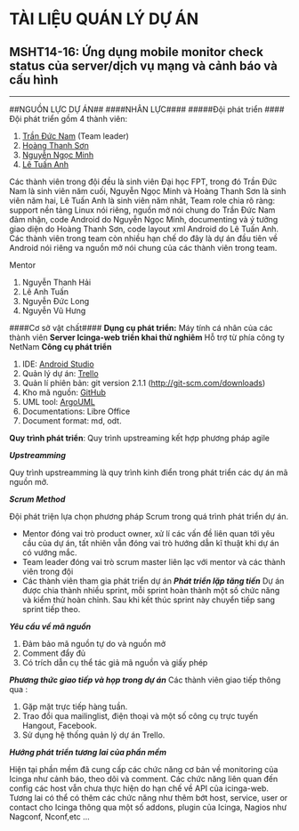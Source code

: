 TÀI LIỆU QUÁN LÝ DỰ ÁN
======================

MSHT14-16: Ứng dụng mobile monitor check status của server/dịch vụ mạng và cảnh báo và cấu hình
-------------------------------------------------------------------------------

-------------------------------------------------
##NGUỒN LỰC DỰ ÁN##
####NHÂN LỰC####
#####Đội phát triển ####
Đội phát triển gồm 4 thành viên:
1. [Trần Đức Nam](https://github.com/dynamotn/) (Team leader)
2. [Hoàng Thanh Sơn](https://github.com/wingadium1)
3. [Nguyễn Ngọc Minh](https://github.com/minhs2linh)
4. [Lê Tuấn Anh](https://github.com/anhltse03448)

Các thành viên trong đội đều là sinh viên Đại học FPT, trong đó Trần Đức Nam là sinh viên năm cuối, Nguyễn Ngọc Minh và Hoàng Thanh Sơn là sinh viên năm hai, Lê Tuấn Anh là sinh viên năm nhât, Team role chia rõ ràng: support nền tảng Linux nói riêng, nguồn mở nói chung do Trần Đức Nam đảm nhận, code Android do Nguyễn Ngọc Minh, documenting và ý tưởng giao diện do Hoàng Thanh Sơn, code layout xml Android do Lê Tuấn Anh. Các thành viên trong team còn nhiều hạn chế do đây là dự án đầu tiên về Android nói riêng va nguồn mở nói chung của các thành viên trong team.

Mentor
1. Nguyễn Thanh Hải
2. Lê Anh Tuấn
3. Nguyễn Đức Long
4. Nguyễn Vũ Hưng

####Cơ sở vật chất####
**Dụng cụ phát triển:**
Máy tính cá nhân của các thành viên
**Server Icinga-web triển khai thử nghiêm**
Hỗ trợ từ phía công ty NetNam
**Công cụ phát triển**

1. IDE: [Android Studio](https://developer.android.com/sdk/installing/studio.html)
2. Quản lý dự án: [Trello](https://trello.com/mhst1416)
3. Quản lí phiên bản: git version 2.1.1 (http://git-scm.com/downloads)
4. Kho mã nguồn: [GitHub](https://github.com/MHST14-16-Dream/Icinga-Mobile)
5. UML tool: [ArgoUML](http://argouml.tigris.org/)
6. Documentations: Libre Office
7. Document format: md, odt.



**Quy trình phát triển**: Quy trình upstreaming kết hợp phương pháp agile

***Upstreamming***

Quy trình upstreamming là quy trình kinh điển trong phát triển các dự án mã nguồn mở.





***Scrum Method***

Đội phát triện lựa chọn phương pháp Scrum trong quá trình phát triển dự án.
* Mentor đóng vai trò product owner, xử lí các vấn đề liên quan tới yêu cầu của dự án, tất nhiên vẫn đóng vai trò hướng dẫn kĩ thuật khi dự án có vướng mắc.
* Team leader đóng vai trò scrum master liên lạc với mentor và các thành viên trong đội
* Các thành viên tham gia phát triển dự án
***Phát triển lặp tăng tiến***
Dự án được chia thành nhiều sprint, mỗi sprint hoàn thành một số chức năng và kiểm thử hoàn chỉnh. Sau khi kết thúc sprint này chuyển tiếp sang sprint tiếp theo.

***Yêu cầu về mã nguồn***

1. Đảm bảo mã nguồn tự do và nguồn mở
2. Comment đẩy đủ
3. Có trích dẫn cụ thể tác giả mã nguồn và giấy phép 

***Phương thức giao tiếp và họp trong dự án***
Các thành viên giao tiếp thông qua :
1. Gặp mặt trực tiếp hàng tuần.
2. Trao đổi qua mailinglist, điện thoại và một số công cụ trực tuyến Hangout, Facebook.
3. Sử dụng hệ thống quản lý dự án Trello.

***Hướng phát triển tương lai của phần mềm***

Hiện tại phần mềm đã cung cấp các chức năng cơ bản về monitoring của Icinga như cảnh báo, theo dõi và comment. Các chức năng liên quan đến config các host vẫn chưa thực hiện do hạn chế về API của icinga-web. Tương lai có thể có thêm các chức năng như thêm bớt host, service, user or contact cho Icinga thông qua một số addons, plugin của Icinga, Nagios như Nagconf, Nconf,etc ...


